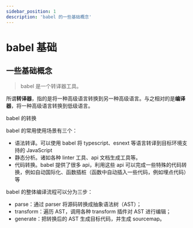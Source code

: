 ```yaml
---
sidebar_position: 1
description: 'babel 的一些基础概念'
---
```


# babel 基础

## 一些基础概念

> babel 是一个转译器工具。

所谓**转译器**，指的是将一种高级语言转换到另一种高级语言。与之相对的是**编译器**，将一种高级语言转换到低级语言。

babel 的转换

babel 的常用使用场景有三个：

- 语法转译。可以使用 babel 将 typescript、esnext 等语言转译到目标环境支持的 JavaScript
- 静态分析。诸如各种 linter 工具、api 文档生成工具等。
- 代码转换。babel 提供了很多 api，利用这些 api 可以完成一些特殊的代码转换，例如自动国际化、函数插桩（函数中自动插入一些代码，例如埋点代码）等

babel 的整体编译流程可以分为三步：

- parse：通过 parser 将源码转换成抽象语法树（AST）；
- transform：遍历 AST，调用各种 transform 插件对 AST 进行编辑；
- generate：把转换后的 AST 生成目标代码，并生成 sourcemap。
